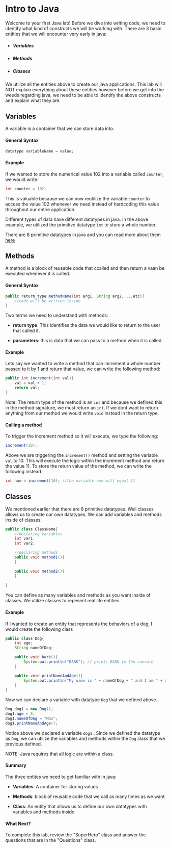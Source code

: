 <h1>Intro to Java</h1>

Welcome to your first Java lab! Before we dive into writing code, we need to identify what kind of constructs we will be working with. 
There are 3 basic entities that we will encounter very early in java:

- ##### Variables

- ##### Methods

- ##### Classes

We utilize all the entities above to create our java applications. This lab will NOT explain everything about these entities however before we get into the weeds regarding java, we need to be able to identify the above constructs and explain what they are.

## Variables
A variable is a container that we can store data into.


#### General Syntax

```java
datatype variableName = value;
```



#### Example

If we wanted to store the numerical value 102 into a variable called `counter`, we would write:

```java
int counter = 102;
```

This is valuable because we can now reutilize the variable `counter` to access the value 102 whenever we need instead of hardcoding this value throughout our entire application.

Different types of data have different datatypes in java. In the above example, we utilized the primitive datatype `int` to store a whole number.

There are 8 primitive datatypes in java and you can read more about them [here](https://www.w3schools.com/java/java_data_types.asp)

## Methods

A method is a block of reusable code that ccalled and then return a vaan be executed whenever it is called.



#### General Syntax

```java
public return_type methodName(int arg1, String arg2, ...etc){
    //code will be written inside
}
```

Two terms we need to understand with methods:

- **return type**: This identifies the data we would like to return to the user that called it.

- **parameters**: this is data that we can pass to a method when it is called

#### Example

Lets say we wanted to write a method that can increment a whole number passed to it by 1 and return that value, we can write the following method:

```java
public int increment(int val){
    val = val + 1;
    return val;
}
```

Note: The return type of the method is an `int` and because we defined this in the method signature, we must return an `int`. If we dont want to return anything from our method we would write `void` instead in the return type. 

#### Calling a method

To trigger the increment method so it will execute, we type the following:

```java
increment(10); 
```

Above we are triggering the `increment()` method and setting the variable `val` to 10. This will execute the logic within the increment method and return the value 11. To store the return value of the method, we can write the following instead

```java
int num = increment(10); //the variable num will equal 11
```

## Classes

We mentioned earlier that there are 8 primitive datatypes. Well classes allows us to create our own datatypes. We can add variables and methods inside of classes.



```java
public class ClassName{
    //declaring variables
    int var1;
    int var2;

    //declaring methods
    public void method1(){
    }

    public void method2(){
    }
    
}
```

You can define as many variables and methods as you want inside of classes. We utilize classes to repesent real life entities

#### Example

If I wanted to create an entity that represents the behaviors of a dog, I would create the following class

```java
public class Dog{
    int age;
    String nameOfDog;

    public void bark(){
        System.out.println("BARK"); // prints BARK to the console
    }

    public void printNameAndAge(){
        System.out.println("My name is " + nameOfDog + " and I am " + age + " years old.");
    }
}
```

Now we can declare a variable with datatype `Dog` that we defined above.

```java
Dog dog1 = new Dog();
dog1.age = 8;
dog1.nameOfDog = "Max";
dog1.printNameAndAge();
```

Notice above we declared a variable `dog1` . Since we defined the datatype as `Dog`, we can utilize the variables and methods within the `Dog` class that we previous defined.



NOTE: Java requires that all logic are within a class.



#### Summary

The three entites we need to get familiar with in java:

- **Variables**: A container for storing values

- **Methods**: block of reusable code that we call as many times as we want

- **Class**: An entity that allows us to define our own datatypes with variables and methods inside


#### What Next?
To complete this lab, review the "SuperHero" class and answer the questions that are in the "Questions" class.